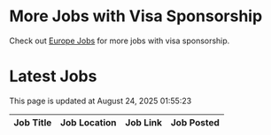 # More Jobs with Visa Sponsorship

Check out [Europe Jobs](https://github.com/sureshparimi/europejobs#latest-jobs) for more jobs with visa sponsorship.

# Latest Jobs

This page is updated at August 24, 2025 01:55:23

| Job Title | Job Location | Job Link | Job Posted |
| --- | --- | --- | --- |
